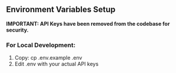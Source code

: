 ## Environment Variables Setup

**IMPORTANT: API Keys have been removed from the codebase for security.**

### For Local Development:
1. Copy: cp .env.example .env
2. Edit .env with your actual API keys
